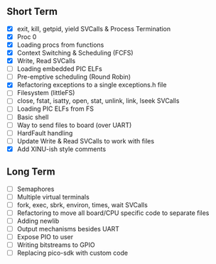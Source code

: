 ## Short Term
- [x] exit, kill, getpid, yield SVCalls & Process Termination
- [x] Proc 0
- [x] Loading procs from functions
- [x] Context Switching & Scheduling (FCFS)
- [x] Write, Read SVCalls
- [ ] Loading embedded PIC ELFs
- [ ] Pre-emptive scheduling (Round Robin)
- [x] Refactoring exceptions to a single exceptions.h file
- [ ] Filesystem (littleFS)
- [ ] close, fstat, isatty, open, stat, unlink, link, lseek SVCalls
- [ ] Loading PIC ELFs from FS
- [ ] Basic shell
- [ ] Way to send files to board (over UART)
- [ ] HardFault handling
- [ ] Update Write & Read SVCalls to work with files
- [x] Add XINU-ish style comments

## Long Term
- [ ] Semaphores
- [ ] Multiple virtual terminals
- [ ] fork, exec, sbrk, environ, times, wait SVCalls
- [ ] Refactoring to move all board/CPU specific code to separate files
- [ ] Adding newlib
- [ ] Output mechanisms besides UART
- [ ] Expose PIO to user
- [ ] Writing bitstreams to GPIO
- [ ] Replacing pico-sdk with custom code